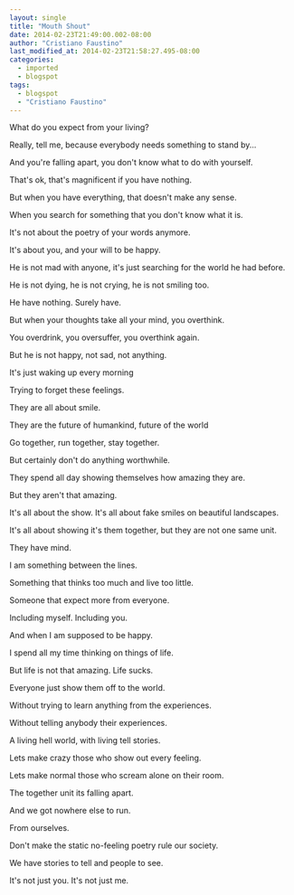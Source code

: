 ```yaml
---
layout: single
title: "Mouth Shout"
date: 2014-02-23T21:49:00.002-08:00
author: "Cristiano Faustino"
last_modified_at: 2014-02-23T21:58:27.495-08:00
categories:
  - imported
  - blogspot
tags:
  - blogspot
  - "Cristiano Faustino"
---
```

What do you expect from your living?

Really, tell me, because everybody needs something to stand by...

And you're falling apart, you don't know what to do with yourself.

That's ok, that's magnificent if you have nothing.

But when you have everything, that doesn't make any sense.

When you search for something that you don't know what it is.

It's not about the poetry of your words anymore.

It's about you, and your will to be happy.



He is not mad with anyone, it's just searching for the world he had before.

He is not dying, he is not crying, he is not smiling too.

He have nothing. Surely have.

But when your thoughts take all your mind, you overthink.

You overdrink, you oversuffer, you overthink again.

But he is not happy, not sad, not anything.

It's just waking up every morning

Trying to forget these feelings.



They are all about smile.

They are the future of humankind, future of the world

Go together, run together, stay together.

But certainly don't do anything worthwhile.

They spend all day showing themselves how amazing they are.

But they aren't that amazing.

It's all about the show. It's all about fake smiles on beautiful landscapes.

It's all about showing it's them together, but they are not one same unit.

They have mind.



I am something between the lines.

Something that thinks too much and live too little.

Someone that expect more from everyone.

Including myself. Including you.

And when I am supposed to be happy.

I spend all my time thinking on things of life.

But life is not that amazing. Life sucks.

Everyone just show them off to the world.

Without trying to learn anything from the experiences.

Without telling anybody their experiences.



A living hell world, with living tell stories.

Lets make crazy those who show out every feeling.

Lets make normal those who scream alone on their room.

The together unit its falling apart.

And we got nowhere else to run.

From ourselves.



Don't make the static no-feeling poetry rule our society.

We have stories to tell and people to see.

It's not just you. It's not just me.
